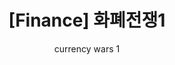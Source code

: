 ---
layout: post
title: "[Finance] 화폐전쟁1"
subtitle: "currency wars 1"
category: books
tags: etcetera book
image:
    path: /assets/img/books/etcetera/2020/2020-02-08/currency-war.png
---